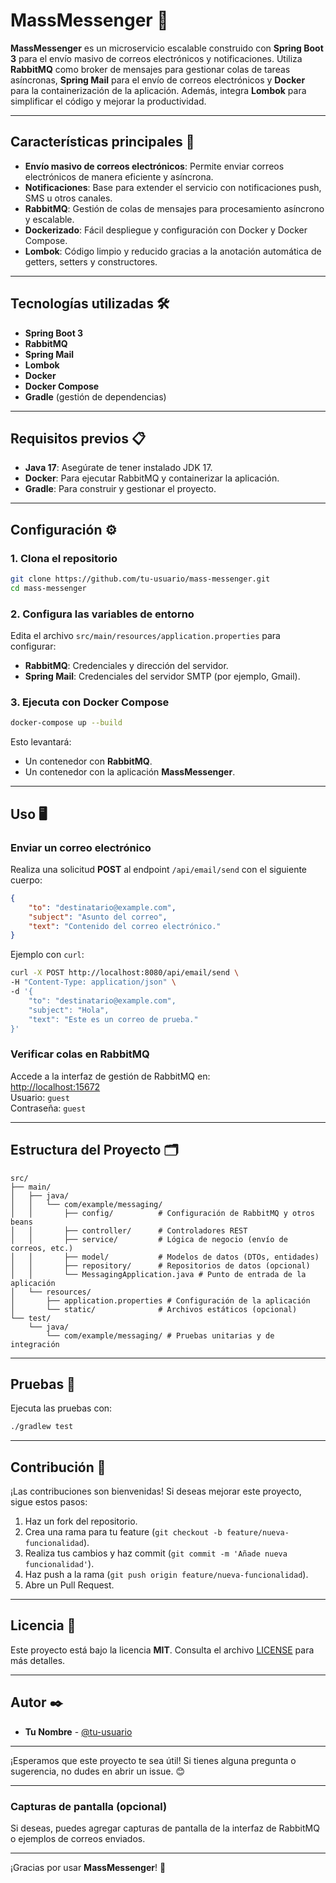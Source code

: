 # MassMessenger 📨

**MassMessenger** es un microservicio escalable construido con **Spring Boot 3** para el envío masivo de correos electrónicos y notificaciones. Utiliza **RabbitMQ** como broker de mensajes para gestionar colas de tareas asíncronas, **Spring Mail** para el envío de correos electrónicos y **Docker** para la containerización de la aplicación. Además, integra **Lombok** para simplificar el código y mejorar la productividad.

---

## Características principales 🚀

- **Envío masivo de correos electrónicos**: Permite enviar correos electrónicos de manera eficiente y asíncrona.
- **Notificaciones**: Base para extender el servicio con notificaciones push, SMS u otros canales.
- **RabbitMQ**: Gestión de colas de mensajes para procesamiento asíncrono y escalable.
- **Dockerizado**: Fácil despliegue y configuración con Docker y Docker Compose.
- **Lombok**: Código limpio y reducido gracias a la anotación automática de getters, setters y constructores.

---

## Tecnologías utilizadas 🛠️

- **Spring Boot 3**
- **RabbitMQ**
- **Spring Mail**
- **Lombok**
- **Docker**
- **Docker Compose**
- **Gradle** (gestión de dependencias)

---

## Requisitos previos 📋

- **Java 17**: Asegúrate de tener instalado JDK 17.
- **Docker**: Para ejecutar RabbitMQ y containerizar la aplicación.
- **Gradle**: Para construir y gestionar el proyecto.

---

## Configuración ⚙️

### 1. Clona el repositorio

```bash
git clone https://github.com/tu-usuario/mass-messenger.git
cd mass-messenger
```

### 2. Configura las variables de entorno

Edita el archivo `src/main/resources/application.properties` para configurar:

- **RabbitMQ**: Credenciales y dirección del servidor.
- **Spring Mail**: Credenciales del servidor SMTP (por ejemplo, Gmail).

### 3. Ejecuta con Docker Compose

```bash
docker-compose up --build
```

Esto levantará:
- Un contenedor con **RabbitMQ**.
- Un contenedor con la aplicación **MassMessenger**.

---

## Uso 🖥️

### Enviar un correo electrónico

Realiza una solicitud **POST** al endpoint `/api/email/send` con el siguiente cuerpo:

```json
{
    "to": "destinatario@example.com",
    "subject": "Asunto del correo",
    "text": "Contenido del correo electrónico."
}
```

Ejemplo con `curl`:

```bash
curl -X POST http://localhost:8080/api/email/send \
-H "Content-Type: application/json" \
-d '{
    "to": "destinatario@example.com",
    "subject": "Hola",
    "text": "Este es un correo de prueba."
}'
```

### Verificar colas en RabbitMQ

Accede a la interfaz de gestión de RabbitMQ en:  
[http://localhost:15672](http://localhost:15672)  
Usuario: `guest`  
Contraseña: `guest`

---

## Estructura del Proyecto 🗂️

```
src/
├── main/
│   ├── java/
│   │   └── com/example/messaging/
│   │       ├── config/          # Configuración de RabbitMQ y otros beans
│   │       ├── controller/      # Controladores REST
│   │       ├── service/         # Lógica de negocio (envío de correos, etc.)
│   │       ├── model/           # Modelos de datos (DTOs, entidades)
│   │       ├── repository/      # Repositorios de datos (opcional)
│   │       └── MessagingApplication.java # Punto de entrada de la aplicación
│   └── resources/
│       ├── application.properties # Configuración de la aplicación
│       └── static/              # Archivos estáticos (opcional)
└── test/
    └── java/
        └── com/example/messaging/ # Pruebas unitarias y de integración
```

---

## Pruebas 🧪

Ejecuta las pruebas con:

```bash
./gradlew test
```

---

## Contribución 🤝

¡Las contribuciones son bienvenidas! Si deseas mejorar este proyecto, sigue estos pasos:

1. Haz un fork del repositorio.
2. Crea una rama para tu feature (`git checkout -b feature/nueva-funcionalidad`).
3. Realiza tus cambios y haz commit (`git commit -m 'Añade nueva funcionalidad'`).
4. Haz push a la rama (`git push origin feature/nueva-funcionalidad`).
5. Abre un Pull Request.

---

## Licencia 📄

Este proyecto está bajo la licencia **MIT**. Consulta el archivo [LICENSE](LICENSE) para más detalles.

---

## Autor ✒️

- **Tu Nombre** - [@tu-usuario](https://github.com/tu-usuario)

---

¡Esperamos que este proyecto te sea útil! Si tienes alguna pregunta o sugerencia, no dudes en abrir un issue. 😊

---

### Capturas de pantalla (opcional)

Si deseas, puedes agregar capturas de pantalla de la interfaz de RabbitMQ o ejemplos de correos enviados.

---

¡Gracias por usar **MassMessenger**! 🚀
